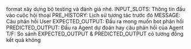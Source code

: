  format xây dựng bộ testing và đánh giá nhé.
INPUT_SLOTS: Thông tin đầu vào cuộc hội thoại
PRE_HISTORY: Lịch sử tương tác trước đó
MESSAGE: Câu phản hồi User
EXPECTED_OUTPUT: Đầu ra mong muốn bot phản hồi
PREDICTED_OUTPUT: Đầu ra Agent dự đoán hay câu phản hồi của Agent
T/F: So sánh EXPECTED_OUTPUT & PREDICTED_OUTPUT có tương đồng kết quả không